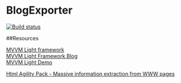 # BlogExporter
[![Build status](https://ci.appveyor.com/api/projects/status/3qhsp3oqexbvpnvb?svg=true)](https://ci.appveyor.com/project/huoxudong125/blogexporter)

##Resources   

[MVVM Light framework](http://www.mvvmlight.net/)   
[MVVM Light Framework Blog](http://blog.galasoft.ch/posts/)    
[MVVM Light Demo](http://wpfapptutorial.com/mvvm-light-toolkit-example)     


[Html Agility Pack - Massive information extraction from WWW pages](http://www.codeproject.com/Articles/691119/Html-Agility-Pack-Massive-information-extraction-f)     

